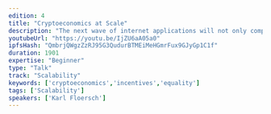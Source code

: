 ```yaml
---
edition: 4
title: "Cryptoeconomics at Scale"
description: "The next wave of internet applications will not only compete on functionality, but also incentives. With cryptoeconomic research we are witnessing the beginnings of incentive analysis being applied to the architecture of internet protocols. As this body of research grows, common methodologies are beginning to emerge. These methodologies are also beginning to be composed to produce even more sophisticated and scalable protocols. This talk provides an overview of these cryptoeconomic methodologies and calls for help in the quest to build a fairer web."
youtubeUrl: "https://youtu.be/IjZU6aA05a0"
ipfsHash: "QmbrjQWgzZzRJ95G3QudurBTMEiMeHGmrFux9GJyGp1C1f"
duration: 1901
expertise: "Beginner"
type: "Talk"
track: "Scalability"
keywords: ['cryptoeconomics','incentives','equality']
tags: ['Scalability']
speakers: ['Karl Floersch']
---
```

